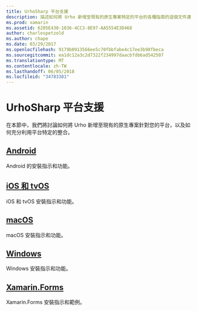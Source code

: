 ```yaml
---
title: UrhoSharp 平台支援
description: 描述如何將 Urho 新增至現有的原生專案特定的平台的各種指南的這個文件連結。 它討論 Android、 iOS、 tvOS、 macOS、 Windows 和 Xamarin.Forms。
ms.prod: xamarin
ms.assetid: 6205E430-1036-4CC3-8E97-AA5554E3D468
author: charlespetzold
ms.author: chape
ms.date: 03/29/2017
ms.openlocfilehash: 9179b0913566ee5c70fbbfabe4c17ee3b98fbeca
ms.sourcegitcommit: ea1dc12a3c2d7322f234997daacbfdb6ad542507
ms.translationtype: MT
ms.contentlocale: zh-TW
ms.lasthandoff: 06/05/2018
ms.locfileid: "34783381"
---
```

# <a name="urhosharp-platform-support"></a>UrhoSharp 平台支援

在本節中，我們將討論如何將 Urho 新增至現有的原生專案針對您的平台，以及如何充分利用平台特定的整合。

## <a name="androidgraphics-gamesurhosharpplatformandroidmd"></a>[Android](~/graphics-games/urhosharp/platform/android.md)

Android 的安裝指示和功能。

## <a name="ios-and-tvosgraphics-gamesurhosharpplatformiosmd"></a>[iOS 和 tvOS](~/graphics-games/urhosharp/platform/ios.md)

iOS 和 tvOS 安裝指示和功能。

## <a name="macosgraphics-gamesurhosharpplatformmacmd"></a>[macOS](~/graphics-games/urhosharp/platform/mac.md)

macOS 安裝指示和功能。

## <a name="windowsgraphics-gamesurhosharpplatformwindowsmd"></a>[Windows](~/graphics-games/urhosharp/platform/windows.md)

Windows 安裝指示和功能。

## <a name="xamarinformsgraphics-gamesurhosharpplatformxamarin-formsmd"></a>[Xamarin.Forms](~/graphics-games/urhosharp/platform/xamarin-forms.md)

Xamarin.Forms 安裝指示和範例。


